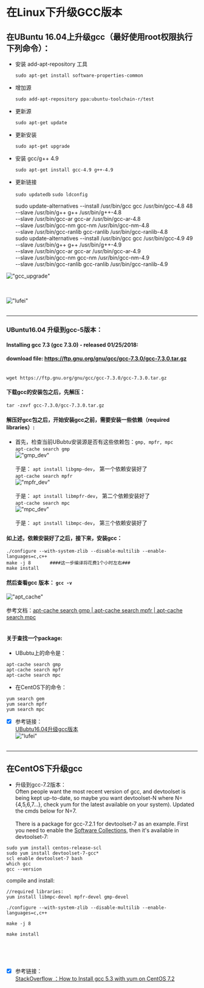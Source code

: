在Linux下升级GCC版本
===========
## 在UBuntu 16.04上升级gcc（最好使用root权限执行下列命令）：
* 安装 add-apt-repository 工具

	`sudo apt-get install software-properties-common`

* 增加源

	`sudo add-apt-repository ppa:ubuntu-toolchain-r/test`

* 更新源

	`sudo apt-get update`

* 更新安装

	`sudo apt-get upgrade`

* 安装 gcc/g++ 4.9

	`sudo apt-get install gcc-4.9 g++-4.9`

* 更新链接

	`sudo updatedb`
	`sudo ldconfig`

	sudo update-alternatives --install /usr/bin/gcc gcc /usr/bin/gcc-4.8 48 \
	 --slave /usr/bin/g++ g++ /usr/bin/g++-4.8 \
	 --slave /usr/bin/gcc-ar gcc-ar /usr/bin/gcc-ar-4.8 \
	 --slave /usr/bin/gcc-nm gcc-nm /usr/bin/gcc-nm-4.8 \
	 --slave /usr/bin/gcc-ranlib gcc-ranlib /usr/bin/gcc-ranlib-4.8<br />
	sudo update-alternatives --install /usr/bin/gcc gcc /usr/bin/gcc-4.9 49 \
	 --slave /usr/bin/g++ g++ /usr/bin/g++-4.9 \
	 --slave /usr/bin/gcc-ar gcc-ar /usr/bin/gcc-ar-4.9 \
	 --slave /usr/bin/gcc-nm gcc-nm /usr/bin/gcc-nm-4.9 \
	 --slave /usr/bin/gcc-ranlib gcc-ranlib /usr/bin/gcc-ranlib-4.9

!["gcc_upgrade"](https://github.com/tycao/tycao.github.io/blob/master/src/gcc_upgrade.png "gcc_upgrade")<br /><br /><br />

!["lufei"](https://github.com/tycao/tycao.github.io/blob/master/src/lufei.jpg "lufei")<br /><br />
****************
### UBuntu16.04 升级到gcc-5版本：<br />

#### Installing gcc 7.3 (gcc 7.3.0) - released 01/25/2018:

#### download file: https://ftp.gnu.org/gnu/gcc/gcc-7.3.0/gcc-7.3.0.tar.gz  <br /><br />
`wget https://ftp.gnu.org/gnu/gcc/gcc-7.3.0/gcc-7.3.0.tar.gz`
#### 下载gcc的安装包之后，先解压：
`tar -zxvf gcc-7.3.0/gcc-7.3.0.tar.gz`
#### 解压好gcc包之后，开始安装gcc之前，需要安装一些依赖（required libraries）:
* 首先，检查当前UBubtu安装源是否有这些依赖包：`gmp, mpfr, mpc`<br />
`apt-cache search gmp` <br />
!["gmp_dev"](https://github.com/tycao/tycao.github.io/blob/master/src/gmp_dev.png "gmp_dev")<br /><br />
于是： `apt install libgmp-dev`， 第一个依赖安装好了<br />
`apt-cache search mpfr` <br />
!["mpfr_dev"](https://github.com/tycao/tycao.github.io/blob/master/src/mpfr_dev.png "mpfr_dev")<br /><br />
于是： `apt install libmpfr-dev`， 第二个依赖安装好了<br />
`apt-cache search mpc` <br />
!["mpc_dev"](https://github.com/tycao/tycao.github.io/blob/master/src/mpc_dev.png "mpc_dev")<br /><br />
于是： `apt install libmpc-dev`， 第三个依赖安装好了<br />
#### 如上述，依赖安装好了之后，接下来，安装gcc：<br />
```shell
./configure --with-system-zlib --disable-multilib --enable-languages=c,c++
make -j 8		####这一步编译将花费1个小时左右###
make install
```
#### 然后查看gcc 版本： `gcc -v`
!["apt_cache"](https://github.com/tycao/tycao.github.io/blob/master/src/apt_cache.png "apt_cache")<br /><br />
参考文档：[apt-cache search gmp | apt-cache search mpfr | apt-cache search mpc](https://askubuntu.com/questions/832597/e-unable-to-locate-package-php5-gmp)<br /><br />

#### 关于查找一个package:
* UBubtu上的命令是： 
```shell
apt-cache search gmp
apt-cache search mpfr
apt-cache search mpc
```

* 在CentOS下的命令：
```shell
yum search gem
yum search mpfr
yum search mpc
```
	

* [x] 参考链接：<br />
[UBubtu16.04升级gcc版本](https://blog.csdn.net/Watson2016/article/details/52415429)<br />
!["lufei"](https://github.com/tycao/tycao.github.io/blob/master/src/lufei.jpg "lufei")<br /><br />
*****

## 在CentOS下升级gcc
* 升级到gcc-7.2版本：<br />
Often people want the most recent version of gcc, and devtoolset is being kept up-to-date, so maybe you want devtoolset-N where N={4,5,6,7...}, check yum for the latest available on your system). Updated the cmds below for N=7.
<br /><br />
There is a package for gcc-7.2.1 for devtoolset-7 as an example. First you need to enable the [Software Collections](https://www.softwarecollections.org/en/scls/rhscl/devtoolset-4/), then it's available in devtoolset-7:
```shell
sudo yum install centos-release-scl
sudo yum install devtoolset-7-gcc*
scl enable devtoolset-7 bash
which gcc
gcc --version
```

compile and install:
```shell
//required libraries:
yum install libmpc-devel mpfr-devel gmp-devel

./configure --with-system-zlib --disable-multilib --enable-languages=c,c++

make -j 8

make install
```
<br /><br /><br />
* [x] 参考链接：<br />
[StackOverflow ：How to Install gcc 5.3 with yum on CentOS 7.2](https://stackoverflow.com/questions/36327805/how-to-install-gcc-5-3-with-yum-on-centos-7-2)<br />